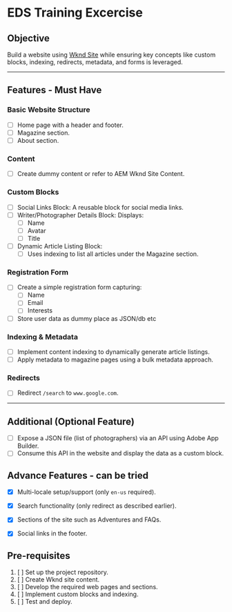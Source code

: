 #  EDS Training Excercise

## Objective
Build a  website using [Wknd Site](https://wknd.site/us/en.html) while ensuring key concepts like custom blocks, indexing, redirects, metadata, and 
forms is leveraged.

---

## Features - Must Have

### Basic Website Structure
- [ ] Home page with a header and footer.
- [ ] Magazine section.
- [ ] About section.

### Content 
- [ ] Create dummy content or refer to AEM Wknd Site Content.

### Custom Blocks
- [ ] Social Links Block: A reusable block for social media links.
- [ ] Writer/Photographer Details Block: Displays:
  - [ ] Name
  - [ ] Avatar
  - [ ] Title
- [ ] Dynamic Article Listing Block:
  - [ ] Uses indexing to list all articles under the Magazine section.

### Registration Form
- [ ] Create a simple registration form capturing:
  - [ ] Name
  - [ ] Email
  - [ ] Interests
- [ ] Store user data as dummy place as JSON/db etc

### Indexing & Metadata
- [ ] Implement content indexing to dynamically generate article listings.
- [ ] Apply metadata to magazine pages using a bulk metadata approach.

### Redirects
- [ ] Redirect `/search` to `www.google.com`.

---


## Additional (Optional Feature)
- [ ] Expose a JSON file (list of photographers) via an API using Adobe App Builder.
- [ ] Consume this API in the website and display the data as a custom block.

## Advance Features - can be tried
- [x] Multi-locale setup/support (only `en-us` required).
- [x] Search functionality (only redirect as described earlier).
- [x] Sections of the site such as Adventures and FAQs.
- [x] Social links in the footer.


## Pre-requisites
1. [ ] Set up the  project repository.
2. [ ] Create Wknd site content.
3. [ ] Develop the required web pages and sections.
4. [ ] Implement custom blocks and indexing.
5. [ ] Test and deploy.

